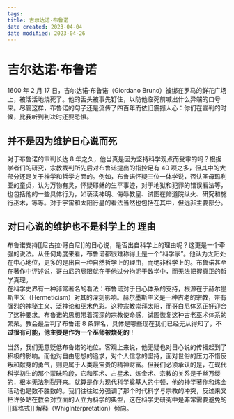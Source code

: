 ```yaml
---
tags:
title: 吉尔达诺·布鲁诺
date created: 2023-04-04
date modified: 2023-04-26
---
```


# 吉尔达诺·布鲁诺

1600 年 2 月 17 日，吉尔达诺·布鲁诺（Giordano Bruno）被绑在罗马的鲜花广场上，被活活地烧死了。他的舌头被事先钉住，以防他临死前喊出什么异端的口号来。尽管这样，布鲁诺的句子还是流传了四百年而依旧震撼人心：你们在宣判的时候，比我听到判决时还要恐惧。

## 并不是因为维护日心说而死

对于布鲁诺的审判长达 8 年之久，他当真是因为坚持科学观点而受审的吗？根据学者们的研究，宗教裁判所先后对布鲁诺提出的指控足有 40 项之多，但其中的大部分还是关于神学和哲学方面的。例如，布鲁诺怀疑三位一体学说，否认圣母玛利亚的童贞，认为万物有灵，怀疑耶稣的生平事迹，对于地狱和犯罪的错误看法等，也包括他的一些具体行为，如亵渎神明、侮辱教皇、试图在修道院纵火、研究和施行巫术，等等。对于宇宙和太阳行星的看法当然也包括在其中，但远非主要部分。

## 对日心说的维护也不是科学上的 理由

布鲁诺支持[[尼古拉·哥白尼]]的日心说，是否出自科学上的理由呢？这更是一个牵强的说法。从任何角度来看，布鲁诺都很难称得上是一个“科学家”。他认为太阳处在中心地位，更多的是出自一种自然哲学上的理由，而绝非科学上的。布鲁诺甚至在著作中评述说，哥白尼的局限就在于他过分拘泥于数学中，而无法把握真正的哲学真理。  
在科学史界有一种非常著名的看法：布鲁诺对于日心体系的支持，根源在于赫尔墨斯主义（Hermeticism）对其的深刻影响。赫尔墨斯主义是一种古老的宗教，带有强烈的神秘主义、泛神论和巫术色彩。这种宗教崇拜太阳，而哥白尼体系正好迎合了这种要求。布鲁诺的思想带着深深的宗教使命感，试图恢复这种古老巫术体系的繁荣。教会最后判了布鲁诺 8 条罪名，具体是哪些现在我们已经无从得知了，**不过很有可能，他主要是作为一个巫师被烧死的**！

当然，我们无意贬低布鲁诺的地位。客观上来说，他无疑也对日心说的传播起到了积极的影响。而他对自由思想的追求，对个人信念的坚持，面对世俗的压力不惜反叛和献身的勇气，则更属于人类最宝贵的精神财富。但我们必须承认的是，在现代科学初生的那个蒙昧阶段，它和巫术、占星术、炼金术、宗教的关系是千丝万缕的，根本无法割裂开来。就算是作为现代科学奠基人的牛顿，他的神学著作和炼金活动也是数不胜数的。我们往往过分强调了那个时代科学与宗教的冲突，反过来又把许多站在教会对立面的人立为科学的典型，这在科学史研究中是非常需要避免的[[辉格式]] 解释（WhigInterpretation）倾向。
